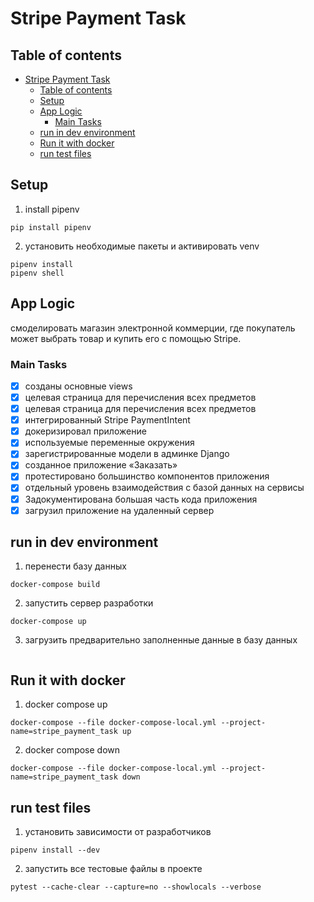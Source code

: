 # Stripe Payment Task

## Table of contents
- [Stripe Payment Task](#stripe-payment-task)
  - [Table of contents](#table-of-contents)
  - [Setup](#setup)
  - [App Logic](#app-logic)
    - [Main Tasks](#main-tasks)
  - [run in dev environment](#run-in-dev-environment)
  - [Run it with docker](#run-it-with-docker)
  - [run test files](#run-test-files)

## Setup
1. install pipenv 
```
pip install pipenv
```
2. установить необходимые пакеты и активировать venv
```
pipenv install
pipenv shell
```

## App Logic
смоделировать магазин электронной коммерции, где покупатель может выбрать товар и купить его с помощью Stripe.

### Main Tasks
- [x] созданы основные views 
- [x] целевая страница для перечисления всех предметов
- [x] целевая страница для перечисления всех предметов
- [x] интегрированный Stripe PaymentIntent
- [x] докеризировал приложение
- [x] используемые переменные окружения
- [x] зарегистрированные модели в админке Django
- [x] созданное приложение «Заказать»
- [x] протестировано большинство компонентов приложения
- [x] отдельный уровень взаимодействия с базой данных на сервисы
- [x] Задокументирована большая часть кода приложения
- [x] загрузил приложение на удаленный сервер

## run in dev environment

1. перенести базу данных
```
docker-compose build
```
2. запустить сервер разработки
```
docker-compose up
```
3. загрузить предварительно заполненные данные в базу данных
```

```


## Run it with docker
1. docker compose up
```
docker-compose --file docker-compose-local.yml --project-name=stripe_payment_task up
```
2. docker compose down
```
docker-compose --file docker-compose-local.yml --project-name=stripe_payment_task down
```

## run test files
1. установить зависимости от разработчиков
```
pipenv install --dev
```
2. запустить все тестовые файлы в проекте
```
pytest --cache-clear --capture=no --showlocals --verbose
```